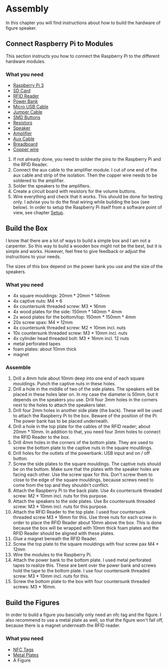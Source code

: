 # Assembly
In this chapter you will find instructions about how to build the hardware of figure speaker.
## Connect Raspberry Pi to Modules
This section instructs you how to connect the Raspberry Pi to the different hardware modules. 

### What you need
- [Raspberry Pi 3](https://www.amazon.de/Raspberry-Pi-Model-ARM-Cortex-A53-Bluetooth/dp/B01CD5VC92/)
- [SD Card](https://www.amazon.de/SanDisk-Ultra-microSDHC-Speicherkarte-Adapter/dp/B073S9SFK2/)
- [RFID Reader](https://www.amazon.de/gp/product/B01M28JAAZ/)
- [Power Bank](https://www.amazon.de/gp/product/B00FAU7ZB2)
- [Micro USB Cable](https://www.amazon.de/gp/product/B01NAMTC5T)
- [Jumper Cable](https://www.amazon.de/gp/product/B00OL6JZ3C)
- [SMD Buttons](https://www.amazon.de/gp/product/B00QC2B1QM)
- [Resistors](TODO)
- [Speaker](https://www.amazon.de/gp/product/B073XH8KK8)
- [Amplifier](https://www.amazon.de/gp/product/B06XCC4F4F)
- [Aux Cable](https://www.amazon.de/gp/product/B00DRCTB58)
- [Breadboard](https://www.amazon.de/gp/product/B0728HZHTR/)
- [Copper wire](https://www.amazon.de/gp/product/B0043DQ7WK)

1) If not already done, you need to solder the pins to the Raspberry Pi and the RFID Reader.
2) Connect the aux cable to the amplifier module. I cut of one end of the aux cable and strip of the isolation. Then the copper wire needs to be soldered to the amplifier.
3) Solder the speakers to the amplifiers.
4) Create a circuit board with resistors for the volume buttons.
5) Wire everything and check that it works. This should be done for testing only. I advise you to do the final wiring while building the box (see below).
In order to setup the Raspberry Pi itself from a software point of view, see chapter [Setup](./setup.md).

## Build the Box
I know that there are a lot of ways to build a simple box and I am not a carpenter. So this way to build a wooden box might not be the best, but it is simple and works. However, feel free to give feedback or adjust the instructions to your needs.

The sizes of this box depend on the power bank you use and the size of the speakers. 
### What you need
- 4x square mouldings: 20mm * 20mm * 140mm
- 4x captive nuts: M4 * 6
- 4x countersunk threaded screw: M3 * 16mm
- 4x wood plates for the side: 150mm * 140mm * 4mm
- 2x wood plates for the bottom/top: 150mm * 150mm * 4mm
- 20x screw spax: M4 * 12mm
- 4x countersunk threaded screw: M2 * 10mm incl. nuts
- 10x countersunk threaded screw: M3 * 10mm incl. nuts
- 4x cylinder head threaded bolt: M3 * 16mm incl. 12 nuts
- metal perforated tapes
- foam plates: about 10mm thick
- magnet

### Assemble
1) Drill a 4mm hole about 10mm deep into one end of each square mouldings. Punch the captive nuts in these holes.
2) Drill a hole in the middle of two of the side plates. The speakers will be placed in these holes later on. In my case the diameter is 50mm, but it depends on the speakers you use.
Drill four 3mm holes in the corners next to the holes to attach the speakers later.
3) Drill four 2mm holes in another side plate (the back). These will be used to attach the Raspberry Pi to the box. Beware of the position of the Pi: The power bank has to be placed underneath.
4) Drill a hole in the top plate for the cables of the RFID reader; about 20mm * 10mm. In addition to that, you need four 3mm holes to connect the RFID Reader to the box.
5) Drill 4mm holes in the corners of the bottom plate. They are used to screw the bottom plate to the captive nuts in the square mouldings.
6) Drill holes for the outlets of the powerbank: USB input and on / off button.
7) Screw the side plates to the square mouldings. The captive nuts should be on the buttom. Make sure that the plates with the speaker holes are facing each other. Use the screw spax for this. Don't screw them to close to the edge of the square mouldings, because screws need to come from the top and they shouldn't conflict.
8) Attach the Raspberry Pi to the back plate. Use 4x countersunk threaded screw: M2 * 10mm incl. nuts for this purpose.
9) Attach the speakers to the side plates. Use 8x countersunk threaded screw: M3 * 10mm incl. nuts for this purpose.
10) Attach the RFID Reader to the top plate. I used four countersunk threaded screw M3 * 16mm for this. Use three nuts for each screw in order to place the RFID Reader about 10mm above the box. This is done because the box will be wrapped with 10mm thick foam plates and the RFID Reader should be aligned with these plates.
11) Glue a magnet beneath the RFID Reader.
12) Screw the top plate to the square mouldings with four screw pax M4 * 12mm
13) Wire the modules to the Raspberry Pi.
14) Attach the power bank to the bottom plate. I used metal perforated tapes to realize this. These are bent over the power bank and screws hold the tape to the bottom plate. I use four countersunk threaded screw: M3 * 10mm incl. nuts for this.
15) Screw the bottom plate to the box with four countersunk threaded screws: M3 * 16mm.

## Build the Figures
In order to build a figure you bascially only need an nfc tag and the figure. I also recommend to use a metal plate as well, so that the figure won't fall off, because there is a magnet underneath the RFID reader.
### What you need
- [NFC Tags](https://www.amazon.de/gp/product/B01F02W45G)
- [Metal Plates](https://www.amazon.de/gp/product/B01NBUPHH6)
- A Figure